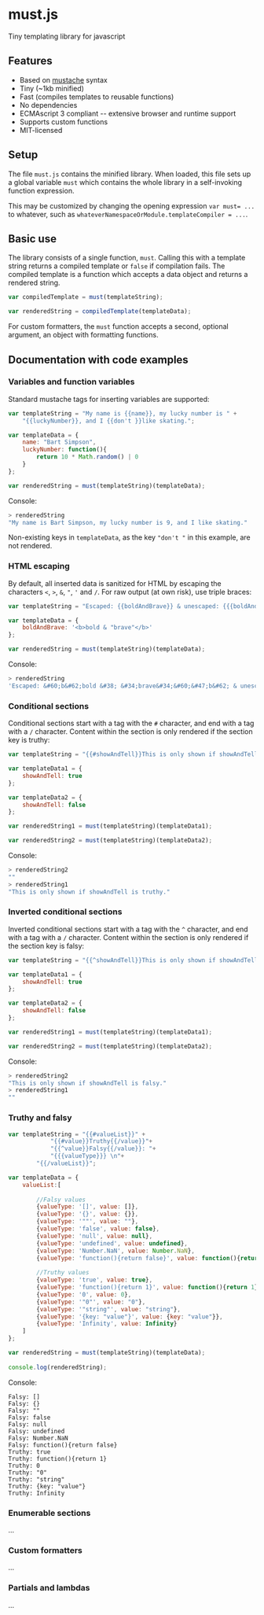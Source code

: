 # must.js

Tiny templating library for javascript

## Features

* Based on [mustache](http://mustache.github.io/mustache.5.html) syntax
* Tiny (~1kb minified)
* Fast (compiles templates to reusable functions)
* No dependencies
* ECMAscript 3 compliant -- extensive browser and runtime support
* Supports custom functions
* MIT-licensed

## Setup

The file `must.js` contains the minified library. When loaded, this file sets up a global variable `must` which contains the whole library in a self-invoking function expression.

This may be customized by changing the opening expression `var must= ...` to whatever, such as `whateverNamespaceOrModule.templateCompiler = ...`.

## Basic use

The library consists of a single function, `must`. Calling this with a template string returns a compiled template or `false` if compilation fails. The compiled template is a function which accepts a data object and returns a rendered string.

```javascript
var compiledTemplate = must(templateString);

var renderedString = compiledTemplate(templateData);
```

For custom formatters, the `must` function accepts a second, optional argument, an object with formatting functions.

## Documentation with code examples

### Variables and function variables

Standard mustache tags for inserting variables are supported:

```javascript
var templateString = "My name is {{name}}, my lucky number is " +
    "{{luckyNumber}}, and I {{don't }}like skating.";

var templateData = {
    name: "Bart Simpson",
    luckyNumber: function(){
        return 10 * Math.random() | 0
    } 
};

var renderedString = must(templateString)(templateData);
```

Console:

```javascript
> renderedString
"My name is Bart Simpson, my lucky number is 9, and I like skating."
```

Non-existing keys in `templateData`, as the key `"don't "` in this example, are not rendered.

### HTML escaping

By default, all inserted data is sanitized for HTML by escaping the characters `<`, `>`, `&`, `"`, `'` and `/`. For raw output (at own risk), use triple braces: 

```javascript
var templateString = "Escaped: {{boldAndBrave}} & unescaped: {{{boldAndBrave}}}";

var templateData = {
    boldAndBrave: '<b>bold & "brave"</b>'
};

var renderedString = must(templateString)(templateData);
```

Console:

```javascript
> renderedString
'Escaped: &#60;b&#62;bold &#38; &#34;brave&#34;&#60;&#47;b&#62; & unescaped: <b>bold & "brave"</b>'
```

### Conditional sections

Conditional sections start with a tag with the `#` character, and end with a tag with a `/` character. Content within the section is only rendered if the section key is truthy:

```javascript
var templateString = "{{#showAndTell}}This is only shown if showAndTell is truthy.{{/showAndTell}}";

var templateData1 = {
    showAndTell: true
};

var templateData2 = {
    showAndTell: false
};

var renderedString1 = must(templateString)(templateData1);

var renderedString2 = must(templateString)(templateData2);
```

Console:

```javascript
> renderedString2
""
> renderedString1
"This is only shown if showAndTell is truthy."
```

### Inverted conditional sections

Inverted conditional sections start with a tag with the `^` character, and end with a tag with a `/` character. Content within the section is only rendered if the section key is falsy:

```javascript
var templateString = "{{^showAndTell}}This is only shown if showAndTell is falsy.{{/showAndTell}}";

var templateData1 = {
    showAndTell: true
};

var templateData2 = {
    showAndTell: false
};

var renderedString1 = must(templateString)(templateData1);

var renderedString2 = must(templateString)(templateData2);
```

Console:

```javascript
> renderedString2
"This is only shown if showAndTell is falsy."
> renderedString1
""
```

### Truthy and falsy

```javascript
var templateString = "{{#valueList}}" +
			"{{#value}}Truthy{{/value}}"+
			"{{^value}}Falsy{{/value}}: "+
			"{{{valueType}}} \n"+
		"{{/valueList}}";

var templateData = {
	valueList:[
		
		//Falsy values
		{valueType: '[]', value: []},
		{valueType: '{}', value: {}},
		{valueType: '""', value: ""},
		{valueType: 'false', value: false},
		{valueType: 'null', value: null},
		{valueType: 'undefined', value: undefined},
		{valueType: 'Number.NaN', value: Number.NaN},
		{valueType: 'function(){return false}', value: function(){return false}},
		
		//Truthy values
		{valueType: 'true', value: true},
		{valueType: 'function(){return 1}', value: function(){return 1}},
		{valueType: '0', value: 0},
		{valueType: '"0"', value: "0"},
		{valueType: '"string"', value: "string"},
		{valueType: '{key: "value"}', value: {key: "value"}},
		{valueType: 'Infinity', value: Infinity}
	]
};

var renderedString = must(templateString)(templateData);
	
console.log(renderedString);
```
	
Console:
	
```
Falsy: [] 
Falsy: {} 
Falsy: "" 
Falsy: false 
Falsy: null 
Falsy: undefined 
Falsy: Number.NaN 
Falsy: function(){return false} 
Truthy: true 
Truthy: function(){return 1} 
Truthy: 0 
Truthy: "0" 
Truthy: "string" 
Truthy: {key: "value"} 
Truthy: Infinity 
```

### Enumerable sections

...

### Custom formatters

...

### Partials and lambdas

...
